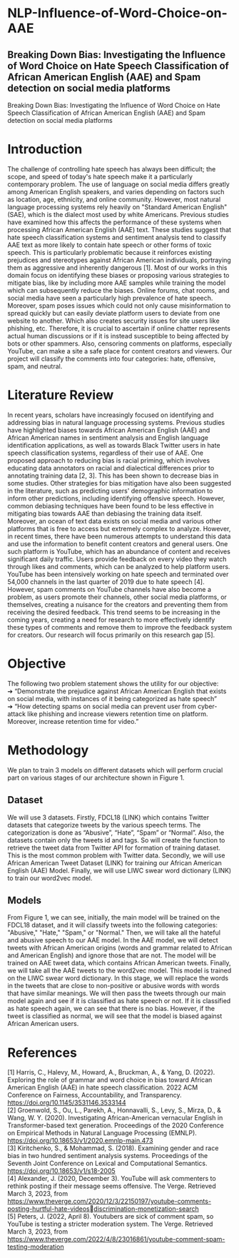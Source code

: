 # NLP-Influence-of-Word-Choice-on-AAE
## Breaking Down Bias: Investigating the Influence of Word Choice on Hate Speech Classification of African American English (AAE) and Spam detection on social media platforms

Breaking Down Bias: Investigating the Influence of Word Choice on Hate 
Speech Classification of African American English (AAE) and Spam 
detection on social media platforms

# Introduction

The challenge of controlling hate speech has always been difficult; the scope, and speed of today's hate speech 
make it a particularly contemporary problem. The use of language on social media differs greatly among American 
English speakers, and varies depending on factors such as location, age, ethnicity, and online community. 
However, most natural language processing systems rely heavily on "Standard American English" (SAE), which 
is the dialect most used by white Americans. Previous studies have examined how this affects the performance of 
these systems when processing African American English (AAE) text. These studies suggest that hate speech 
classification systems and sentiment analysis tend to classify AAE text as more likely to contain hate speech or 
other forms of toxic speech. This is particularly problematic because it reinforces existing prejudices and 
stereotypes against African American individuals, portraying them as aggressive and inherently dangerous [1].
Most of our works in this domain focus on identifying these biases or proposing various strategies to mitigate 
bias, like by including more AAE samples while training the model which can subsequently reduce the biases.
Online forums, chat rooms, and social media have seen a particularly high prevalence of hate speech.
Moreover, spam poses issues which could not only cause misinformation to spread quickly but can easily deviate 
platform users to deviate from one website to another. Which also creates security issues for site users like 
phishing, etc. Therefore, it is crucial to ascertain if online chatter represents actual human discussions or if it is 
instead susceptible to being affected by bots or other spammers. Also, censoring comments on platforms, 
especially YouTube, can make a site a safe place for content creators and viewers. Our project will classify the 
comments into four categories: hate, offensive, spam, and neutral.

# Literature Review
In recent years, scholars have increasingly focused on identifying and addressing bias in natural language 
processing systems. Previous studies have highlighted biases towards African American English (AAE) and 
African American names in sentiment analysis and English language identification applications, as well as 
towards Black Twitter users in hate speech classification systems, regardless of their use of AAE. One proposed 
approach to reducing bias is racial priming, which involves educating data annotators on racial and dialectical 
differences prior to annotating training data [2, 3]. This has been shown to decrease bias in some studies. Other 
strategies for bias mitigation have also been suggested in the literature, such as predicting users' demographic 
information to inform other predictions, including identifying offensive speech. However, common debiasing 
techniques have been found to be less effective in mitigating bias towards AAE than debiasing the training data 
itself.
Moreover, an ocean of text data exists on social media and various other platforms that is free to access but 
extremely complex to analyze. However, in recent times, there have been numerous attempts to understand this 
data and use the information to benefit content creators and general users. One such platform is YouTube, which 
has an abundance of content and receives significant daily traffic. Users provide feedback on every video they 
watch through likes and comments, which can be analyzed to help platform users. YouTube has been intensively 
working on hate speech and terminated over 54,000 channels in the last quarter of 2019 due to hate speech [4].
However, spam comments on YouTube channels have also become a problem, as users promote their channels, 
other social media platforms, or themselves, creating a nuisance for the creators and preventing them from 
receiving the desired feedback. This trend seems to be increasing in the coming years, creating a need for research 
to more effectively identify these types of comments and remove them to improve the feedback system for 
creators. Our research will focus primarily on this research gap [5].

# Objective
The following two problem statement shows the utility for our objective: <br />
➔ “Demonstrate the prejudice against African American English that exists on social media, with 
instances of it being categorized as hate speech” <br />
➔ “How detecting spams on social media can prevent user from cyber-attack like phishing and 
increase viewers retention time on platform. Moreover, increase retention time for video.” <br />

# Methodology
We plan to train 3 models on different datasets which will perform crucial part on various stages of our architecture 
shown in Figure 1.
## Dataset
We will use 3 datasets. Firstly, FDCL18 (LINK) which contains Twitter datasets that categorize tweets by the 
various speech terms. The categorization is done as “Abusive”, “Hate”, “Spam” or “Normal”. Also, the datasets 
contain only the tweets id and tags. So will create the function to retrieve the tweet data from Twitter API for 
formation of training dataset. This is the most common problem with Twitter data.
Secondly, we will use African American Tweet Dataset (LINK) for training our African American English (AAE) 
Model. Finally, we will use LIWC swear word dictionary (LINK) to train our word2vec model.


## Models
From Figure 1, we can see, initially, the main model will be trained on the FDCL18 dataset, and it will classify 
tweets into the following categories: "Abusive," "Hate," "Spam," or "Normal." Then, we will take all the hateful 
and abusive speech to our AAE model.
In the AAE model, we will detect tweets with African American origins (words and grammar related to African 
and American English) and ignore those that are not. The model will be trained on AAE tweet data, which contains 
African American tweets.
Finally, we will take all the AAE tweets to the word2vec model. This model is trained on the LIWC swear word 
dictionary. In this stage, we will replace the words in the tweets that are close to non-positive or abusive words 
with words that have similar meanings.
We will then pass the tweets through our main model again and see if it is classified as hate speech or not. If it is 
classified as hate speech again, we can see that there is no bias. However, if the tweet is classified as normal, we 
will see that the model is biased against African American users.

# References
[1] Harris, C., Halevy, M., Howard, A., Bruckman, A., & Yang, D. (2022). Exploring the role of grammar and 
word choice in bias toward African American English (AAE) in hate speech classification. 2022 ACM 
Conference on Fairness, Accountability, and Transparency. https://doi.org/10.1145/3531146.3533144 <br />
[2] Groenwold, S., Ou, L., Parekh, A., Honnavalli, S., Levy, S., Mirza, D., & Wang, W. Y. (2020). Investigating 
African-American vernacular English in Transformer-based text generation. Proceedings of the 2020 
Conference on Empirical Methods in Natural Language Processing (EMNLP). 
https://doi.org/10.18653/v1/2020.emnlp-main.473 <br />
[3] Kiritchenko, S., & Mohammad, S. (2018). Examining gender and race bias in two hundred sentiment 
analysis systems. Proceedings of the Seventh Joint Conference on Lexical and Computational Semantics. 
https://doi.org/10.18653/v1/s18-2005 <br />
[4] Alexander, J. (2020, December 3). YouTube will ask commenters to rethink posting if their message seems 
offensive. The Verge. Retrieved March 3, 2023, from 
https://www.theverge.com/2020/12/3/22150197/youtube-comments-posting-hurtful-hate-videosdiscrimination-monetization-search <br />
[5] Peters, J. (2022, April 8). Youtubers are sick of comment spam, so YouTube is testing a stricter moderation 
system. The Verge. Retrieved March 3, 2023, from 
https://www.theverge.com/2022/4/8/23016861/youtube-comment-spam-testing-moderation
